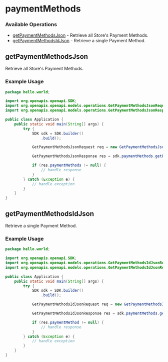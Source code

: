 # paymentMethods

### Available Operations

* [getPaymentMethodsJson](#getpaymentmethodsjson) - Retrieve all Store's Payment Methods.
* [getPaymentMethodsIdJson](#getpaymentmethodsidjson) - Retrieve a single Payment Method.

## getPaymentMethodsJson

Retrieve all Store's Payment Methods.

### Example Usage

```java
package hello.world;

import org.openapis.openapi.SDK;
import org.openapis.openapi.models.operations.GetPaymentMethodsJsonRequest;
import org.openapis.openapi.models.operations.GetPaymentMethodsJsonResponse;

public class Application {
    public static void main(String[] args) {
        try {
            SDK sdk = SDK.builder()
                .build();

            GetPaymentMethodsJsonRequest req = new GetPaymentMethodsJsonRequest("magnam", "ratione");            

            GetPaymentMethodsJsonResponse res = sdk.paymentMethods.getPaymentMethodsJson(req);

            if (res.paymentMethods != null) {
                // handle response
            }
        } catch (Exception e) {
            // handle exception
        }
    }
}
```

## getPaymentMethodsIdJson

Retrieve a single Payment Method.

### Example Usage

```java
package hello.world;

import org.openapis.openapi.SDK;
import org.openapis.openapi.models.operations.GetPaymentMethodsIdJsonRequest;
import org.openapis.openapi.models.operations.GetPaymentMethodsIdJsonResponse;

public class Application {
    public static void main(String[] args) {
        try {
            SDK sdk = SDK.builder()
                .build();

            GetPaymentMethodsIdJsonRequest req = new GetPaymentMethodsIdJsonRequest("ex", 511319, "dicta");            

            GetPaymentMethodsIdJsonResponse res = sdk.paymentMethods.getPaymentMethodsIdJson(req);

            if (res.paymentMethod != null) {
                // handle response
            }
        } catch (Exception e) {
            // handle exception
        }
    }
}
```
